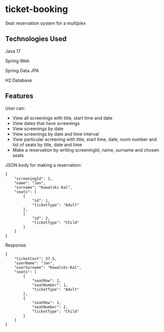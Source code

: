 # ticket-booking
Seat reservation system for a multiplex

## Technologies Used
Java 17

Spring Web

Spring Data JPA

H2 Database

## Features

User can:

* View all screenings with title, start time and date
* View dates that have screenings
* View screenings by date
* View screenings by date and time interval
* View particular screening with title, start time, date, room number and list of seats by title, date and time
* Make a reservation by writing screeningId, name, surname and chosen seats

JSON body for making a reservation:
```
{
    "screeningId": 1,
    "name": "Jan",
    "surname": "Kowalski-Kal",
    "seats": [
        {
            "id": 1,
            "ticketType": "Adult"
        },
        {
            "id": 2,
            "ticketType": "Child"
        }
    ]
}
```
Response:
```
{
    "ticketCost": 37.5,
    "userName": "Jan",
    "userSurname": "Kowalski-Kal",
    "seats": [
        {
            "seatRow": 1,
            "seatNumber": 1,
            "ticketType": "Adult"
        },
        {
            "seatRow": 1,
            "seatNumber": 2,
            "ticketType": "Child"
        }
    ]
}
```
